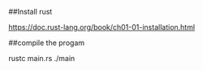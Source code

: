 
##Install rust

https://doc.rust-lang.org/book/ch01-01-installation.html


##compile the progam

rustc main.rs 
./main
